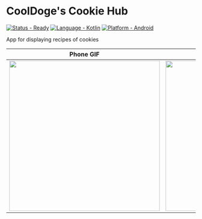 # CoolDoge's Cookie Hub
[![Status - Ready](https://img.shields.io/badge/Status-Ready-2ea44f)]()
[![Language - Kotlin](https://img.shields.io/badge/Language-Kotlin-2ea44f?logo=Kotlin)](https://)
[![Platform - Android](https://img.shields.io/badge/Platform-Android-2ea44f?logo=Android)](https://)

App for displaying recipes of cookies

| Phone GIF | Tablet GIF |
|:----------:|:------------:|
| <img src="https://github.com/Co0lDoge/CookieHub/assets/89445763/c5a032d9-31ee-440c-9a93-8e2baee89e55" height="400" /> | <img src="https://github.com/Co0lDoge/CookieHub/assets/89445763/cb9e9b92-fed4-4f61-8a14-9176cbba600a" height="400" /> |
